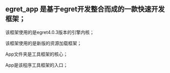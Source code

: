 ## egret_app 是基于egret开发整合而成的一款快速开发框架；

该框架使用的是egret4.0.3版本的引擎内核；

该框架使用的是新版的资源加载框架；

App文件夹是工具框架的核心；

App是该程序工具框架的入口；
